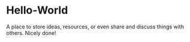 # Hello-World
A place to store ideas, resources, or even share and discuss things with others. Nicely done!
